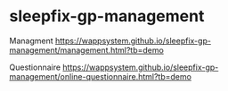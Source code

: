 # sleepfix-gp-management

Managment
https://wappsystem.github.io/sleepfix-gp-management/management.html?tb=demo

Questionnaire
https://wappsystem.github.io/sleepfix-gp-management/online-questionnaire.html?tb=demo
